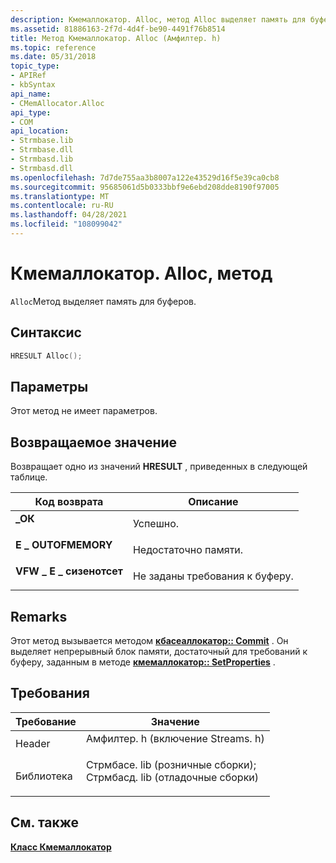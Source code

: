 ```yaml
---
description: Кмемаллокатор. Alloc, метод Alloc выделяет память для буферов.
ms.assetid: 81886163-2f7d-4d4f-be90-4491f76b8514
title: Метод Кмемаллокатор. Alloc (Амфилтер. h)
ms.topic: reference
ms.date: 05/31/2018
topic_type:
- APIRef
- kbSyntax
api_name:
- CMemAllocator.Alloc
api_type:
- COM
api_location:
- Strmbase.lib
- Strmbase.dll
- Strmbasd.lib
- Strmbasd.dll
ms.openlocfilehash: 7d7de755aa3b8007a122e43529d16f5e39ca0cb8
ms.sourcegitcommit: 95685061d5b0333bbf9e6ebd208dde8190f97005
ms.translationtype: MT
ms.contentlocale: ru-RU
ms.lasthandoff: 04/28/2021
ms.locfileid: "108099042"
---
```

# <a name="cmemallocatoralloc-method"></a>Кмемаллокатор. Alloc, метод

`Alloc`Метод выделяет память для буферов.

## <a name="syntax"></a>Синтаксис


```C++
HRESULT Alloc();
```



## <a name="parameters"></a>Параметры

Этот метод не имеет параметров.

## <a name="return-value"></a>Возвращаемое значение

Возвращает одно из значений **HRESULT** , приведенных в следующей таблице.



| Код возврата                                                                                       | Описание                                  |
|---------------------------------------------------------------------------------------------------|----------------------------------------------|
| <dl> <dt>**\_ОК**</dt> </dl>              | Успешно.<br/>                          |
| <dl> <dt>**E \_ OUTOFMEMORY**</dt> </dl>     | Недостаточно памяти.<br/>              |
| <dl> <dt>**VFW \_ E \_ сизенотсет**</dt> </dl> | Не заданы требования к буферу.<br/> |



 

## <a name="remarks"></a>Remarks

Этот метод вызывается методом [**кбасеаллокатор:: Commit**](cbaseallocator-commit.md) . Он выделяет непрерывный блок памяти, достаточный для требований к буферу, заданным в методе [**кмемаллокатор:: SetProperties**](cmemallocator-setproperties.md) .

## <a name="requirements"></a>Требования



| Требование | Значение |
|--------------------|--------------------------------------------------------------------------------------------------------------------------------------------------------------------------------------------|
| Header<br/>  | <dl> <dt>Амфилтер. h (включение Streams. h)</dt> </dl>                                                                                  |
| Библиотека<br/> | <dl> <dt>Стрмбасе. lib (розничные сборки); </dt> <dt>Стрмбасд. lib (отладочные сборки)</dt> </dl> |



## <a name="see-also"></a>См. также

<dl> <dt>

[**Класс Кмемаллокатор**](cmemallocator.md)
</dt> </dl>

 

 




